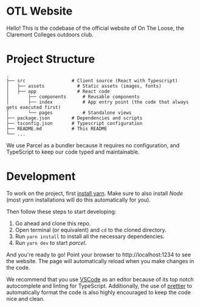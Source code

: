 # OTL Website

Hello! This is the codebase of the official website of On The Loose, the Claremont Colleges outdoors club.

# Project Structure

```
.
├── src                 # Client source (React with Typescript)
│   ├── assets            # Static assets (images, fonts)
│   ├── app               # React code
│       ├── components      # Reusable components
│       ├── index           # App entry point (the code that always gets executed first)
│       └── pages           # Standalone views
├── package.json        # Dependencies and scripts
├── tsconfig.json       # Typescript configuration
├── README.md           # This README
└── ...
```

We use Parcel as a bundler because it requires no configuration, and TypeScript to keep our code typed and maintainable.

# Development

To work on the project, first [install yarn](https://yarnpkg.com/en/docs/install). Make sure to also install _Node_ (most _yarn_ installations will do this automatically for you).

Then follow these steps to start developing:

1. Go ahead and clone this repo.
2. Open terminal (or equivalent) and `cd` to the cloned directory.
3. Run `yarn install` to install all the necessary dependencies.
4. Run `yarn dev` to start _parcel_.

And you're ready to go! Point your browser to http://localhost:1234 to see the website. The page will automatically reload when you make changes in the code.

We recommend that you use [VSCode](https://code.visualstudio.com/) as an editor because of its top notch autocomplete and linting for TypeScript. Additionally, the use of [prettier](https://prettier.io/) to automatically format the code is also highly encouraged to keep the code nice and clean.
